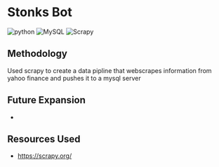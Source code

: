 # Stonks Bot #

<p>
<img alt="python" src="https://img.shields.io/badge/-Python-13aa52?style=flat-square&logo=python&logoColor=white" />
<img alt="MySQL" src="https://img.shields.io/badge/MySQL-005C84?style=flat-square&logo=mysql&logoColor=white" />
<img alt="Scrapy" src="https://img.shields.io/badge/Scrapy-yellow?style=flat-square&logo=scrapy&logoColor=white" />
</p>



##  Methodology ##

Used scrapy to create a data pipline that webscrapes information from yahoo finance and pushes it to a mysql server

## Future Expansion ##

* 

## Resources Used ##

* <a href="https://scrapy.org/">https://scrapy.org/<a>
